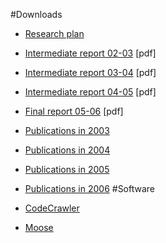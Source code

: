 #Downloads


- [Research plan](%assets_url%/download/projectreports/RecastProposal.pdf)
- [Intermediate report 02-03](%assets_url%/download/projectreports/RecastSNF02-03.pdf) [pdf] 
- [Intermediate report 03-04](%assets_url%/download/projectreports/RecastSNF03-04.pdf) [pdf] 
- [Intermediate report 04-05](%assets_url%/download/projectreports/RecastSNF04-05.pdf) [pdf] 
- [Final report 05-06](%assets_url%/download/projectreports/RecastSNF05-06.pdf) [pdf] 
- [Publications in 2003](%assets_url%/scgbib/?query=recast03&filter=Year)
- [Publications in 2004](%assets_url%/scgbib/?query=recast04&filter=Year)
- [Publications in 2005](%assets_url%/scgbib/?query=recast05&filter=Year)
- [Publications in 2006](%assets_url%/scgbib/?query=recast06&filter=Year)
#Software


- <A HREF="http://www.iam.unibe.ch/~scg/Research/CodeCrawler/index.html">CodeCrawler</A>
- <a HREF="http://www.iam.unibe.ch/~scg/Research/Moose/index.html">Moose</a>
